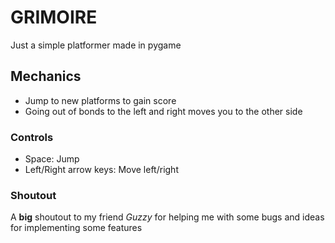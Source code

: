 # GRIMOIRE

Just a simple platformer made in pygame

## Mechanics

- Jump to new platforms to gain score
- Going out of bonds to the left and right moves you to the other side

### Controls

- Space: Jump
- Left/Right arrow keys: Move left/right

### Shoutout

A **big** shoutout to my friend _Guzzy_ for helping me with some bugs and ideas for implementing some features
